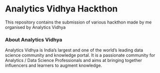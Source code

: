# Analytics Vidhya Hackthon
This repository contains the submission of various hackthon made by me organised by Analytics Vidhya

### About Analytics Vidhya

Analytics Vidhya is India’s largest and one of the world’s leading data science community and knowledge portal. It is a passionate community for Analytics / Data Science Professionals and aims at bringing together influencers and learners to augment knowledge.
